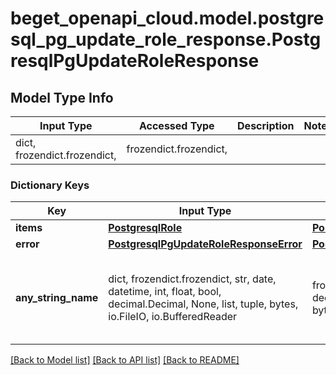# beget_openapi_cloud.model.postgresql_pg_update_role_response.PostgresqlPgUpdateRoleResponse

## Model Type Info
Input Type | Accessed Type | Description | Notes
------------ | ------------- | ------------- | -------------
dict, frozendict.frozendict,  | frozendict.frozendict,  |  | 

### Dictionary Keys
Key | Input Type | Accessed Type | Description | Notes
------------ | ------------- | ------------- | ------------- | -------------
**items** | [**PostgresqlRole**](PostgresqlRole.md) | [**PostgresqlRole**](PostgresqlRole.md) |  | [optional] 
**error** | [**PostgresqlPgUpdateRoleResponseError**](PostgresqlPgUpdateRoleResponseError.md) | [**PostgresqlPgUpdateRoleResponseError**](PostgresqlPgUpdateRoleResponseError.md) |  | [optional] 
**any_string_name** | dict, frozendict.frozendict, str, date, datetime, int, float, bool, decimal.Decimal, None, list, tuple, bytes, io.FileIO, io.BufferedReader | frozendict.frozendict, str, BoolClass, decimal.Decimal, NoneClass, tuple, bytes, FileIO | any string name can be used but the value must be the correct type | [optional]

[[Back to Model list]](../../README.md#documentation-for-models) [[Back to API list]](../../README.md#documentation-for-api-endpoints) [[Back to README]](../../README.md)

